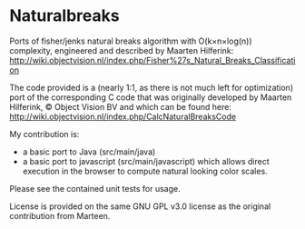 # Naturalbreaks
Ports of fisher/jenks natural breaks algorithm with O(k×n×log(n)) complexity, engineered and described by Maarten Hilferink:
http://wiki.objectvision.nl/index.php/Fisher%27s_Natural_Breaks_Classification  

The code provided is a (nearly 1:1, as there is not much left for optimization) port of the corresponding C code that was
originally developed by Maarten Hilferink, © Object Vision BV and which can be found here:
http://wiki.objectvision.nl/index.php/CalcNaturalBreaksCode

My contribution is:
- a basic port to Java (src/main/java)
- a basic port to javascript (src/main/javascript) which allows direct execution in the browser to compute natural looking color scales.

Please see the contained unit tests for usage.

License is provided on the same GNU GPL v3.0 license as the original contribution from Marteen.
